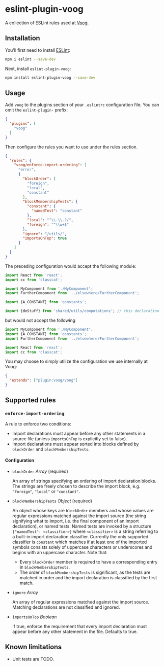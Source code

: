 # eslint-plugin-voog

A collection of ESLint rules used at [Voog](https://voog.com/developers).

## Installation

You'll first need to install [ESLint](https://eslint.org/):

```sh
npm i eslint --save-dev
```

Next, install `eslint-plugin-voog`:

```sh
npm install eslint-plugin-voog --save-dev
```

## Usage

Add `voog` to the plugins section of your `.eslintrc` configuration file. You
can omit the `eslint-plugin-` prefix:

```json
{
  "plugins": [
    "voog"
  ]
}
```

Then configure the rules you want to use under the rules section.

```json
{
  "rules": {
    "voog/enforce-import-ordering": [
      "error",
      {
        "blockOrder": [
          "foreign",
          "local",
          "constant"
        ],
        "blockMembershipTests": {
          "constant": {
            "namedTest": "constant"
          },
          "local": "^\\.\\.?/",
          "foreign": "^\\w+$"
        },
        "ignore": "/utils/",
        "importsOnTop": true
      }
    ]
  }
}
```

The preceding configuration would accept the following module:

```js
import React from 'react';
import cc from 'classcat';

import MyComponent from './MyComponent';
import FurtherComponent from '../elsewhere/FurtherComponent';

import {A_CONSTANT} from 'constants';

import {doStuff} from 'shared/utils/computations'; // this declaration ignored
```

but would not accept the following:

```js
import MyComponent from './MyComponent';
import {A_CONSTANT} from 'constants';
import FurtherComponent from '../elsewhere/FurtherComponent';

import React from 'react';
import cc from 'classcat';
```

You may choose to simply utilize the configuration we use internally at Voog:

```json
{
  "extends": ["plugin:voog/voog"]
}
```

## Supported rules

### `enforce-import-ordering`

A rule to enforce two conditions:

- Import declarations must appear before any other statements in a source file
  (unless `importsOnTop` is explicitly set to false).
- Import declarations must appear sorted into blocks defined by `blockOrder`
  and `blockMembershipTests`.

#### Configuration

* `blockOrder` _Array_ (required)

  An array of strings specifying an ordering of import declaration blocks. The
  strings are freely chosen to describe the import block, e.g. `"foreign"`,
  `"local"` or `"constant"`.

* `blockMembershipTests` _Object_ (required)

  An object whose keys are `blockOrder` members and whose values are regular
  expressions matched against the import source (the string signifying what to
  import, i.e. the final component of an import declaration), or named tests.
  Named tests are invoked by a structure `{"namedTest": <classifier>}` where
  `<classifier>` is a string referring to a built-in import declaration
  classifier.  Currently the only supported classifier is `constant` which
  matches if at least one of the imported symbols consists solely of uppercase
  characters or underscores and begins with an uppercase character. Note that:

  * Every `blockOrder` member is required to have a corresponding entry in
    `blockMembershipTests`.
  * The order of `blockMembershipTests` is significant, as the tests are
    matched in order and the import declaration is classified by the first
    match.

* `ignore` _Array_

   An array of regular expressions matched against the import source. Matching
   declarations are not classified and ignored.

* `importsOnTop` _Boolean_

   If true, enforce the requirement that every import declaration must appear
   before any other statement in the file. Defaults to true.

## Known limitations

* Unit tests are TODO.

